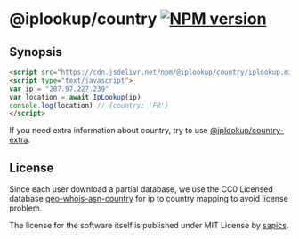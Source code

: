 # @iplookup/country [![NPM version](https://badge.fury.io/js/@iplookup/country)](https://badge.fury.io/js/@iplookup/country)

## Synopsis

```html
<script src="https://cdn.jsdelivr.net/npm/@iplookup/country/iplookup.min.js"></script>
<script type="text/javascript">
var ip = "207.97.227.239"
var location = await IpLookup(ip)
console.log(location) // {country: 'FR'}
</script>
```

If you need extra information about country, try to use [@iplookup/country-extra](https://github.com/sapics/ip-location-api/tree/main/browser/country-extra).


## License

Since each user download a partial database, we use the CC0 Licensed database [geo-whois-asn-country](https://github.com/sapics/ip-location-db/tree/main/geo-whois-asn-country) for ip to country mapping to avoid license problem.

The license for the software itself is published under MIT License by [sapics](https://github.com/sapics).